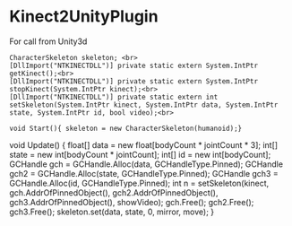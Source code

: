 # Kinect2UnityPlugin
For call from Unity3d

    CharacterSkeleton skeleton; <br>
    [DllImport("NTKINECTDLL")] private static extern System.IntPtr getKinect();<br>
    [DllImport("NTKINECTDLL")] private static extern System.IntPtr stopKinect(System.IntPtr kinect);<br>
    [DllImport("NTKINECTDLL")] private static extern int setSkeleton(System.IntPtr kinect, System.IntPtr data, System.IntPtr state, System.IntPtr id, bool video);<br>

    void Start(){ skeleton = new CharacterSkeleton(humanoid);}
    
   void Update()
    {
            float[] data = new float[bodyCount * jointCount * 3];
            int[] state = new int[bodyCount * jointCount];
            int[] id = new int[bodyCount];
            GCHandle gch = GCHandle.Alloc(data, GCHandleType.Pinned);
            GCHandle gch2 = GCHandle.Alloc(state, GCHandleType.Pinned);
            GCHandle gch3 = GCHandle.Alloc(id, GCHandleType.Pinned);
            int n = setSkeleton(kinect, gch.AddrOfPinnedObject(), gch2.AddrOfPinnedObject(), gch3.AddrOfPinnedObject(), showVideo);
            gch.Free();
            gch2.Free();
            gch3.Free();
            skeleton.set(data, state, 0, mirror, move);
    }
    
